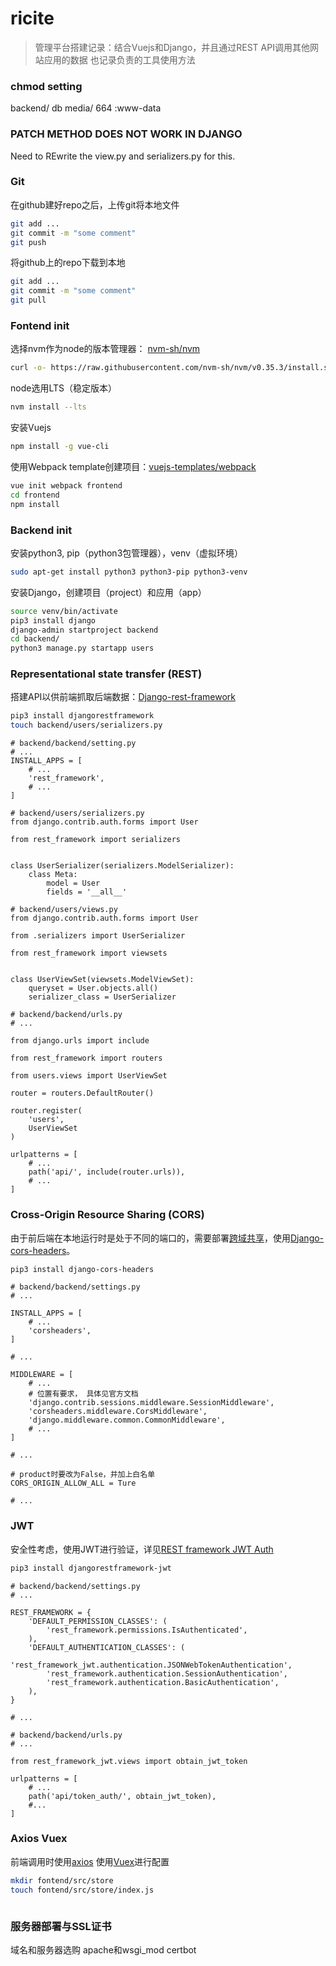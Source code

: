 
# ricite

>管理平台搭建记录：结合Vuejs和Django，并且通过REST API调用其他网站应用的数据
也记录负责的工具使用方法

### chmod setting

backend/ db media/ 664 :www-data

### PATCH METHOD DOES NOT WORK IN DJANGO

Need to REwrite the view.py and serializers.py for this.

### Git

在github建好repo之后，上传git将本地文件

```bash
git add ...
git commit -m "some comment"
git push
```
将github上的repo下载到本地

```bash
git add ...
git commit -m "some comment"
git pull
```

### Fontend init

选择nvm作为node的版本管理器：
[nvm-sh/nvm](https://github.com/nvm-sh/nvm/blob/master/README.md#installing-and-updating)

```bash
curl -o- https://raw.githubusercontent.com/nvm-sh/nvm/v0.35.3/install.sh | bash
```

node选用LTS（稳定版本）

```bash
nvm install --lts
```

安装Vuejs

```bash
npm install -g vue-cli
```

使用Webpack template创建项目：[vuejs-templates/webpack](https://github.com/vuejs-templates)

```bash
vue init webpack frontend
cd frontend
npm install
```

### Backend init

安装python3, pip（python3包管理器），venv（虚拟环境）

```bash
sudo apt-get install python3 python3-pip python3-venv
```

安装Django，创建项目（project）和应用（app）

```bash
source venv/bin/activate
pip3 install django
django-admin startproject backend
cd backend/
python3 manage.py startapp users
```

### Representational state transfer (REST)

搭建API以供前端抓取后端数据：[Django-rest-framework](https://www.django-rest-framework.org/)

```bash
pip3 install djangorestframework
touch backend/users/serializers.py
```

```python3
# backend/backend/setting.py
# ...
INSTALL_APPS = [
    # ...
    'rest_framework',
    # ...
]

# backend/users/serializers.py
from django.contrib.auth.forms import User

from rest_framework import serializers


class UserSerializer(serializers.ModelSerializer):
    class Meta:
        model = User
        fields = '__all__'

# backend/users/views.py
from django.contrib.auth.forms import User

from .serializers import UserSerializer

from rest_framework import viewsets


class UserViewSet(viewsets.ModelViewSet):
    queryset = User.objects.all()
    serializer_class = UserSerializer

# backend/backend/urls.py
# ...

from django.urls import include

from rest_framework import routers

from users.views import UserViewSet

router = routers.DefaultRouter()

router.register(
    'users',
    UserViewSet
)

urlpatterns = [
    # ...
    path('api/', include(router.urls)),
    # ...
]

```

### Cross-Origin Resource Sharing (CORS)

由于前后端在本地运行时是处于不同的端口的，需要部署[跨域共享](https://developer.mozilla.org/en-US/docs/Web/HTTP/CORS)，使用[Django-cors-headers](https://pypi.org/project/django-cors-headers/)。

```bash
pip3 install django-cors-headers
```

```python3
# backend/backend/settings.py
# ...

INSTALL_APPS = [
    # ...
    'corsheaders',
]

# ...

MIDDLEWARE = [
    # ...
    # 位置有要求， 具体见官方文档
    'django.contrib.sessions.middleware.SessionMiddleware',
    'corsheaders.middleware.CorsMiddleware',
    'django.middleware.common.CommonMiddleware',
    # ...
]

# ...

# product时要改为False，并加上白名单
CORS_ORIGIN_ALLOW_ALL = Ture

# ...

```

### JWT

安全性考虑，使用JWT进行验证，详见[REST framework JWT Auth](https://jpadilla.github.io/django-rest-framework-jwt/)

```bash
pip3 install djangorestframework-jwt
```

```python3
# backend/backend/settings.py
# ...

REST_FRAMEWORK = {
    'DEFAULT_PERMISSION_CLASSES': (
        'rest_framework.permissions.IsAuthenticated',
    ),
    'DEFAULT_AUTHENTICATION_CLASSES': (
        'rest_framework_jwt.authentication.JSONWebTokenAuthentication',
        'rest_framework.authentication.SessionAuthentication',
        'rest_framework.authentication.BasicAuthentication',
    ),
}

# ...

# backend/backend/urls.py
# ...

from rest_framework_jwt.views import obtain_jwt_token

urlpatterns = [
    # ...
    path('api/token_auth/', obtain_jwt_token),
    #...
]

```

### Axios Vuex

前端调用时使用[axios](https://github.com/axios/axios)
使用[Vuex](https://vuex.vuejs.org/)进行配置

```bash
mkdir fontend/src/store
touch fontend/src/store/index.js
```

```javascript

```

### 服务器部署与SSL证书
域名和服务器选购
apache和wsgi_mod
certbot
